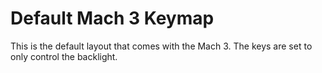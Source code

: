 # Default Mach 3 Keymap

This is the default layout that comes with the Mach 3.
The keys are set to only control the backlight.